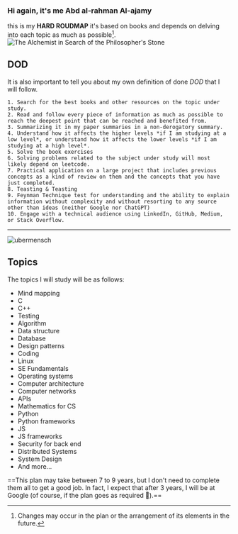 ### Hi again, it's me Abd al-rahman Al-ajamy

this is my **HARD ROUDMAP** it's based on books and depends on delving into each topic as much as possible[^1].
![The Alchemist in Search of the Philosopher's Stone][Alchemist]

## DOD
It is also important to tell you about my own definition of done *DOD* that I will follow.

    1. Search for the best books and other resources on the topic under study.
    2. Read and follow every piece of information as much as possible to reach the deepest point that can be reached and benefited from.
    3. Summarizing it in my paper summaries in a non-derogatory summary.
    4. Understand how it affects the higher levels *if I am studying at a low level*, or understand how it affects the lower levels *if I am studying at a high level*.
    5. Solve the book exercises
    6. Solving problems related to the subject under study will most likely depend on leetcode.
    7. Practical application on a large project that includes previous concepts as a kind of review on them and the concepts that you have just completed.
    8. Teasting & Teasting
    9. Feynman Technique test for understanding and the ability to explain information without complexity and without resorting to any source other than ideas (neither Google nor ChatGPT)
    10. Engage with a technical audience using LinkedIn, GitHub, Medium, or Stack Overflow.

***
![ubermensch][ubermensch]
## Topics


The topics I will study will be as follows:

- Mind mapping  
- C  
- C++  
- Testing  
- Algorithm  
- Data structure  
- Database  
- Design patterns  
- Coding  
- Linux  
- SE Fundamentals  
- Operating systems  
- Computer architecture  
- Computer networks  
- APIs  
- Mathematics for CS  
- Python  
- Python frameworks  
- JS  
- JS frameworks  
- Security for back end  
- Distributed Systems  
- System Design  
- And more...

==This plan may take between 7 to 9 years, but I don't need to complete them all to get a good job. In fact, I expect that after 3 years, I will be at Google (of course, if the plan goes as required 🙂).==

[^1]: Changes may occur in the plan or the arrangement of its elements in the future.

[Alchemist]: https://upload.wikimedia.org/wikipedia/commons/thumb/9/9c/Joseph_Wright_of_Derby_The_Alchemist.jpg/1579px-Joseph_Wright_of_Derby_The_Alchemist.jpg

[ubermensch]: https://media.licdn.com/dms/image/v2/D4E12AQHBqrb0K5rkng/article-cover_image-shrink_720_1280/article-cover_image-shrink_720_1280/0/1727021547548?e=2147483647&v=beta&t=bHhmPrHI1hyxrj4CoqByOjtMOePfUELiJk1mU5IAA3k
